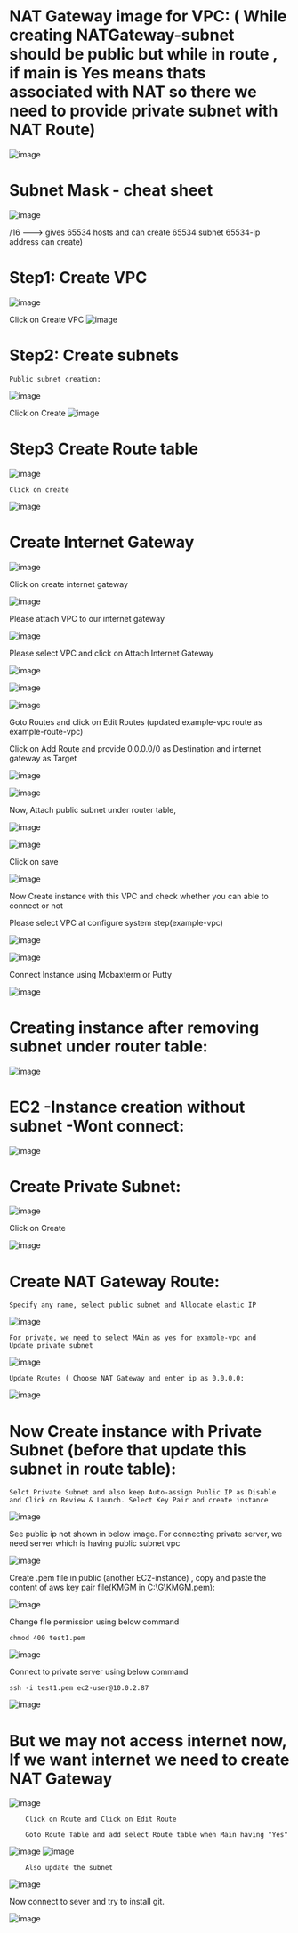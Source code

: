 
# NAT Gateway image for VPC:  ( While creating NATGateway-subnet should be public but while in route , if main is Yes means thats associated with NAT so there we need to provide private subnet with NAT Route)
![image](https://user-images.githubusercontent.com/54719289/108605334-8caa4a80-73d9-11eb-8f25-0cb90c21af14.png)

# Subnet Mask - cheat sheet

![image](https://user-images.githubusercontent.com/54719289/108605535-98e2d780-73da-11eb-80da-89eb30d5afe6.png)

/16 ---> gives 65534 hosts and can create 65534 subnet 65534-ip address can create) 


# Step1: Create VPC

![image](https://user-images.githubusercontent.com/54719289/108605784-62a65780-73dc-11eb-853b-b5043e273c82.png)

Click on Create VPC
![image](https://user-images.githubusercontent.com/54719289/108605812-908b9c00-73dc-11eb-949c-8d6f8f5a378e.png)

# Step2: Create subnets

    Public subnet creation:

![image](https://user-images.githubusercontent.com/54719289/108606042-b8c7ca80-73dd-11eb-8801-15b6dcbe7a99.png)

Click on Create
![image](https://user-images.githubusercontent.com/54719289/108606056-d432d580-73dd-11eb-95e0-275ea3212e3f.png)

# Step3 Create Route table

![image](https://user-images.githubusercontent.com/54719289/108606149-63d88400-73de-11eb-9831-243b2f3f0b07.png)

    Click on create

![image](https://user-images.githubusercontent.com/54719289/108606175-8a96ba80-73de-11eb-9bcc-afbdd29cf42a.png)



# Create Internet Gateway

![image](https://user-images.githubusercontent.com/54719289/108606219-d21d4680-73de-11eb-9f26-69b5e974299a.png)

Click on create internet gateway

![image](https://user-images.githubusercontent.com/54719289/108606253-0f81d400-73df-11eb-85e4-3cb20bb26f32.png)

Please attach VPC to our internet gateway

![image](https://user-images.githubusercontent.com/54719289/108606310-769f8880-73df-11eb-9744-5d3838858881.png)

Please select VPC and click on Attach Internet Gateway 

![image](https://user-images.githubusercontent.com/54719289/108606324-8cad4900-73df-11eb-8d6c-44eb1770f83a.png)

![image](https://user-images.githubusercontent.com/54719289/108606394-df870080-73df-11eb-99ce-454dd3992cf0.png)

![image](https://user-images.githubusercontent.com/54719289/108606636-1b6e9580-73e1-11eb-84c8-910366015f99.png)


Goto Routes and click on Edit Routes (updated example-vpc route as example-route-vpc)

Click on Add Route and provide 0.0.0.0/0 as Destination and internet gateway as Target


![image](https://user-images.githubusercontent.com/54719289/108606478-47d5e200-73e0-11eb-9f61-ff7256a96828.png)

![image](https://user-images.githubusercontent.com/54719289/108606525-88cdf680-73e0-11eb-9f2d-6e967925d3f2.png)

Now, Attach public subnet under router table,

![image](https://user-images.githubusercontent.com/54719289/108606567-c894de00-73e0-11eb-9f89-7e961624e4db.png)

![image](https://user-images.githubusercontent.com/54719289/108606599-efebab00-73e0-11eb-8273-dfb28cafcf7d.png)

Click on save

![image](https://user-images.githubusercontent.com/54719289/108606652-2f19fc00-73e1-11eb-9aff-19a0767dec9f.png)



Now Create instance with this VPC and check whether you can able to connect or not

Please select VPC at configure system step(example-vpc)

![image](https://user-images.githubusercontent.com/54719289/108606838-997f6c00-73e2-11eb-9032-0ab119a0ab9b.png)

![image](https://user-images.githubusercontent.com/54719289/108606805-5f15cf00-73e2-11eb-8915-e39fd6102491.png)


Connect Instance using Mobaxterm or Putty

![image](https://user-images.githubusercontent.com/54719289/108606955-71dcd380-73e3-11eb-8978-166e8a5379ad.png)


# Creating instance after removing subnet under router table:
![image](https://user-images.githubusercontent.com/54719289/108607100-47d7e100-73e4-11eb-8d03-604e7c807a54.png)

# EC2 -Instance creation without subnet -Wont connect:

![image](https://user-images.githubusercontent.com/54719289/108607147-a43b0080-73e4-11eb-8b32-1e684bd3f695.png)




# Create Private Subnet:

![image](https://user-images.githubusercontent.com/54719289/108607562-1f9db180-73e7-11eb-9357-14c9fb73f06e.png)


Click on Create

![image](https://user-images.githubusercontent.com/54719289/108607577-347a4500-73e7-11eb-9dd1-ed5647fcee66.png)

# Create NAT Gateway Route:
    Specify any name, select public subnet and Allocate elastic IP
    
![image](https://user-images.githubusercontent.com/54719289/108609935-7b703680-73f7-11eb-8e82-4b02048d999d.png)

    For private, we need to select MAin as yes for example-vpc and     Update private subnet 
    
 ![image](https://user-images.githubusercontent.com/54719289/108608049-414c6800-73ea-11eb-9ba9-368e0cf9114a.png)


    Update Routes ( Choose NAT Gateway and enter ip as 0.0.0.0:
 
 ![image](https://user-images.githubusercontent.com/54719289/108608178-65f50f80-73eb-11eb-84f1-db074472abe1.png)
   
  

# Now Create instance with Private Subnet (before that update this subnet in route table):

    Selct Private Subnet and also keep Auto-assign Public IP as Disable and Click on Review & Launch. Select Key Pair and create instance

![image](https://user-images.githubusercontent.com/54719289/108607695-df8afe80-73e7-11eb-95f9-f7b3543abec4.png)

See public ip not shown in below image. For connecting private server, we need server which is having public subnet vpc

![image](https://user-images.githubusercontent.com/54719289/108607710-09442580-73e8-11eb-83ac-86c009bb73e8.png)


 Create .pem file in public (another EC2-instance)  , copy and paste the content of aws key pair file(KMGM in C:\G\KMGM.pem):
 
 ![image](https://user-images.githubusercontent.com/54719289/108608512-58408980-73ed-11eb-95fd-b19f70e219a4.png)

  
  Change file permission using below command

    chmod 400 test1.pem

 ![image](https://user-images.githubusercontent.com/54719289/108608564-bcfbe400-73ed-11eb-9c2d-f6d3ed1c04d1.png)

Connect to private server using below command
    
    ssh -i test1.pem ec2-user@10.0.2.87
   
 ![image](https://user-images.githubusercontent.com/54719289/108609140-fc2c3400-73f1-11eb-9080-354d14fe99aa.png)

    
# But we may not access internet now, If we want internet we need to create NAT Gateway

![image](https://user-images.githubusercontent.com/54719289/108609542-8ecdd280-73f4-11eb-887e-3862059c4f88.png)


        Click on Route and Click on Edit Route

        Goto Route Table and add select Route table when Main having "Yes"

![image](https://user-images.githubusercontent.com/54719289/108609588-e2d8b700-73f4-11eb-8e1d-371e671f3e9a.png)
![image](https://user-images.githubusercontent.com/54719289/108609605-00a61c00-73f5-11eb-8cfd-9a35a1175284.png)

        Also update the subnet
        
![image](https://user-images.githubusercontent.com/54719289/108609659-61355900-73f5-11eb-8ad4-f132651aaba3.png)



Now connect to sever and try to install git.

![image](https://user-images.githubusercontent.com/54719289/108610184-a0fe3f80-73f9-11eb-8cdf-f14bd8885ad5.png)

